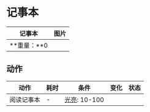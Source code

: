 # 记事本  
>   
  
  记事本  |   图片   
 ----  |  ----:   
 **重量：**0  |     
  
## 动作  
动作  |  耗时  |  条件  |  变化  |  状态  
----  |  ----  |  ----  |  ----  |  ----  
阅读记事本<br>  |  -  |  [光亮](Light.md): 10-100  |    |    
